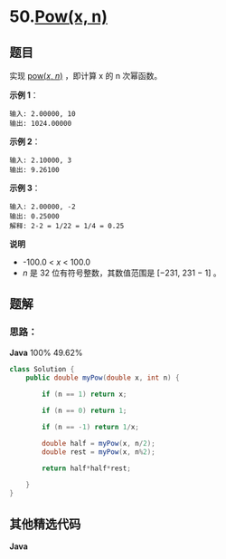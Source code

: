 # 50.[Pow(x, n)](https://leetcode-cn.com/problems/powx-n/) 

## 题目

实现 [pow(*x*, *n*)](https://www.cplusplus.com/reference/valarray/pow/) ，即计算 x 的 n 次幂函数。

**示例 1**：

```
输入: 2.00000, 10
输出: 1024.00000
```

**示例 2**：

```
输入: 2.10000, 3
输出: 9.26100
```

**示例 3**：

```
输入: 2.00000, -2
输出: 0.25000
解释: 2-2 = 1/22 = 1/4 = 0.25
```

**说明**

- -100.0 < *x* < 100.0
- *n* 是 32 位有符号整数，其数值范围是 [−231, 231 − 1] 。



## 题解

### 思路：

**Java** 100% 	49.62%

```java
class Solution {
    public double myPow(double x, int n) {
        
        if (n == 1) return x;

        if (n == 0) return 1;

        if (n == -1) return 1/x;

        double half = myPow(x, n/2);
        double rest = myPow(x, n%2);

        return half*half*rest;
        
    }
}
```







## 其他精选代码

**Java**

```java

```

